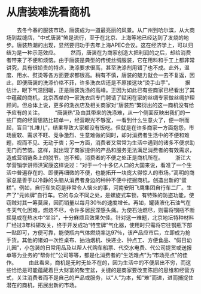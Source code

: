 # 从唐装难洗看商机
　　去冬今春的服装市场，唐装成为一道最亮丽的风景。从广州到哈尔滨，从大商场到裁缝店，“中式唐装”煞是流行，至于在北京、上海等地已经达到了发烧的地步。唐装热潮的出现，显然要归功于去年上海APEC会议。这在经济学上，可以归结为是一种示范效应。 
　　然而，唐装在为商家创造大把利润的之后，却给消费者带来了不便和烦恼。由于唐装是典型的传统丝绸服装，它在用料和手工上都非常讲究，具有很娇贵的特点，洗涤要求很高，甚至洗涤剂用错了也不成。此外，温度、用水、熨烫等各方面要求都很高。稍有不慎，唐装的魅力就会一去不复返，因此，即便唐装的洗涤价格不菲，许多洗衣店还是不原接这块“烫手山芋”。 
　　据估计，眼下气温回暖，正是唐装洗涤的高峰。正因为如此已有些商家已经看出了其中蕴藏的商机，北京西单的一家洗衣店专门聘请了赋闲在家的丝绸专家做丝绸护理顾问。但总体上说，更多的洗衣店及相关商家对“唐装热”繁衍出的这一商机没有给予应有的关注。 
　　“唐装热”及由其带来的洗涤难，从一个侧面反映出我们的一些厂商的经营思路比较单一，经营眼光不够宽，一看到什么生意火了，便一哄而起，盲目“扎堆儿”，结果导致大家都没有饭吃。但就是在许多商家一方面抱怨，市场疲软、需求不旺、竞争激烈、生意难做的同时，却对消费者生活中的不便和难题，视而不见、无动于衷；另一方面，消费者又常常为生活中遇到的诸多不便求助无门而苦恼。这样，就出现了商家提供的产品和服务无法满足消费者的有效需求，造成营销链条上的脱节。岂不知，消费者的不便之处正是商机所在。 
　　浙江大学营销学讲师洪寅康这样说过：“对于一个十多亿人口的大国来说，看准了一个生活中普遍存在的、即便再细微的不便，也能拓开一块庞大得惊人的市场。”高明的商家总是善于以冷静的头脑从消费者身边的种种不便中挖掘商机，创造出新的“蛋糕”。例如，自行车失窃是非常令人恼火的事，河南安阳飞鹰集团自行车二厂。生产了“元帅牌”自行车。它的与众不同之处，是螺旋式车锁，有特殊的防盗功能，使窃贼对其一筹莫展，因而销量以每月30％的速度增长。再如，罐装液化石油气在冬天气化困难，燃烧不尽，令许多居民深感头痛。为使石油燃尽，则需将钢瓶不断摇晃或在热水中“坐浴”，十分麻烦且效果欠佳。针对这一难题，北京地坛特种材料厂经过3年科研攻关，终于开发成功“特宝牌”气化器，使用时只需将它往钢瓶下部一贴即可，方便可靠，能使瓶内气体燃烧率达97％，该产品应市后，立即成为抢手货。其他的诸如一次性桌布、抽油烟机、快递业、钟点工、方便食品、“假日幼儿园”，小包装的日常用品及以帮人代购车船票、代交水电费、代公司提货或送报单等为业务的“帮你忙”公司等等，都是化消费者的“生活难点”为“市场亮点”的佳作。 
　　由此看来，商机是无时无处不在的，因为生活中的不便层出不穷，而这些恰恰是可能蕴藏着巨大财富的聚宝盆，关键的是商家要改变陈旧的思维和经营方式，关注消费者而不是自己的产品或服务，以“人”为本，知“难”而进，进而捕捉住潜在的商机，拓展出新的市场。
 